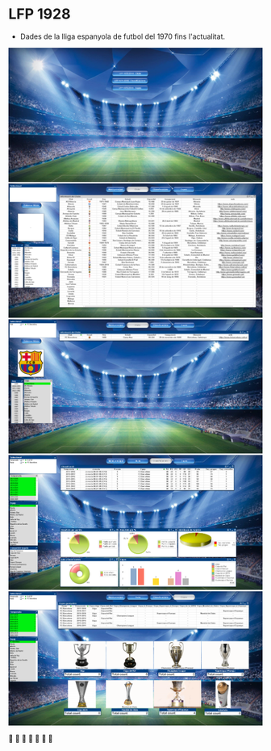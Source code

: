 <H1>LFP 1928</H1>

* Dades de la lliga espanyola de futbol del 1970 fins l'actualitat.

![](images/LFP_1928(Menu).PNG)
![](images/LFP_1928(Clubs_1).PNG)
![](images/LFP_1928(Clubs_2).PNG)
![](images/LFP_1928(Classificacions_2).PNG)
![](images/LFP_1928(Copes_3).PNG)

:construction: :construction: :construction: :eyes: :construction: :construction: :construction:
